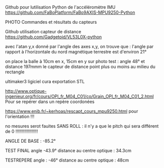 Github pour lutilisation Python de l'accéléromètre IMU 
https://github.com/FaBoPlatform/FaBo9AXIS-MPU9250-Python

PHOTO Commandes et résultats du capteurs

Github utilisation capteur de distance
https://github.com/Gadgetoid/VL53L0X-python

avec l'atan y,x donné par l'angle des axes x,y, on trouve que : 
l'angle par rapport à l'horizontale du nord magnétique terrestre est d'environ 21°

on place la balle à 10cm en x, 15cm en y
sur photo test : angle 48° et distance 197mmm
le capteur de distance point plus ou moins au milieu du rectangle

ultimaker3
ligiciel cura
exportation STL

http://www.optique-ingenieur.org/fr/cours/OPI_fr_M04_C01/co/Grain_OPI_fr_M04_C01_2.html
Pour se repérer dans un repère coordonées

https://www.enib.fr/~kerhoas/rescapt_cours_mpu9250.html pour l'orientation !!!

no mesures serot fauites SANS ROLL : il n'y a que le pitch qui sera différent de 0 !!!!!!!!!!!!!!!!!!


ANGLE DE BASE : 
-85.2°

TEST FINAL
angle -43.9°
distance au centre optique : 
34.3cm


TESTREPERE
angle : -46°
distance au centre optique : 48cm

